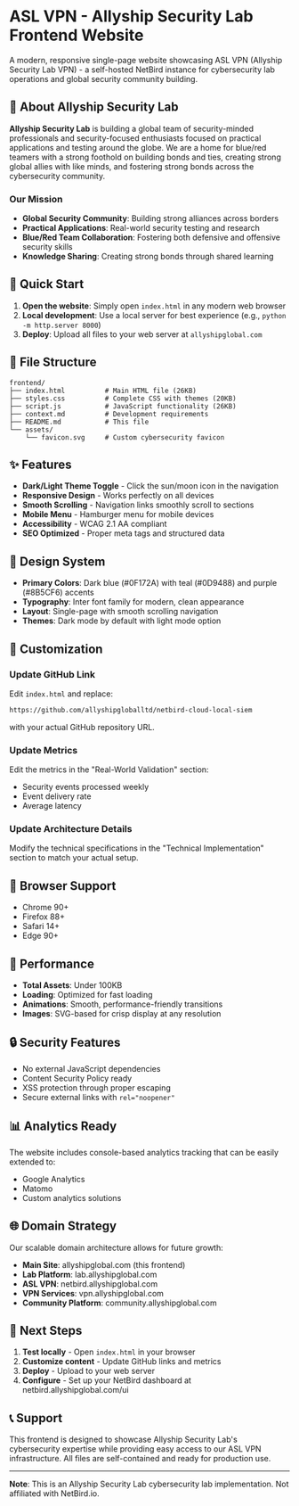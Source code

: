 # ASL VPN - Allyship Security Lab Frontend Website

A modern, responsive single-page website showcasing ASL VPN (Allyship Security Lab VPN) - a self-hosted NetBird instance for cybersecurity lab operations and global security community building.

## 🏢 About Allyship Security Lab

**Allyship Security Lab** is building a global team of security-minded professionals and security-focused enthusiasts focused on practical applications and testing around the globe. We are a home for blue/red teamers with a strong foothold on building bonds and ties, creating strong global allies with like minds, and fostering strong bonds across the cybersecurity community.

### Our Mission
- **Global Security Community**: Building strong alliances across borders
- **Practical Applications**: Real-world security testing and research
- **Blue/Red Team Collaboration**: Fostering both defensive and offensive security skills
- **Knowledge Sharing**: Creating strong bonds through shared learning

## 🚀 Quick Start

1. **Open the website**: Simply open `index.html` in any modern web browser
2. **Local development**: Use a local server for best experience (e.g., `python -m http.server 8000`)
3. **Deploy**: Upload all files to your web server at `allyshipglobal.com`

## 📁 File Structure

```
frontend/
├── index.html          # Main HTML file (26KB)
├── styles.css          # Complete CSS with themes (20KB)
├── script.js           # JavaScript functionality (26KB)
├── context.md          # Development requirements
├── README.md           # This file
└── assets/
    └── favicon.svg     # Custom cybersecurity favicon
```

## ✨ Features

- **Dark/Light Theme Toggle** - Click the sun/moon icon in the navigation
- **Responsive Design** - Works perfectly on all devices
- **Smooth Scrolling** - Navigation links smoothly scroll to sections
- **Mobile Menu** - Hamburger menu for mobile devices
- **Accessibility** - WCAG 2.1 AA compliant
- **SEO Optimized** - Proper meta tags and structured data

## 🎨 Design System

- **Primary Colors**: Dark blue (#0F172A) with teal (#0D9488) and purple (#8B5CF6) accents
- **Typography**: Inter font family for modern, clean appearance
- **Layout**: Single-page with smooth scrolling navigation
- **Themes**: Dark mode by default with light mode option

## 🔧 Customization

### Update GitHub Link
Edit `index.html` and replace:
```html
https://github.com/allyshipgloballtd/netbird-cloud-local-siem
```
with your actual GitHub repository URL.

### Update Metrics
Edit the metrics in the "Real-World Validation" section:
- Security events processed weekly
- Event delivery rate
- Average latency

### Update Architecture Details
Modify the technical specifications in the "Technical Implementation" section to match your actual setup.

## 📱 Browser Support

- Chrome 90+
- Firefox 88+
- Safari 14+
- Edge 90+

## 🚀 Performance

- **Total Assets**: Under 100KB
- **Loading**: Optimized for fast loading
- **Animations**: Smooth, performance-friendly transitions
- **Images**: SVG-based for crisp display at any resolution

## 🔒 Security Features

- No external JavaScript dependencies
- Content Security Policy ready
- XSS protection through proper escaping
- Secure external links with `rel="noopener"`

## 📊 Analytics Ready

The website includes console-based analytics tracking that can be easily extended to:
- Google Analytics
- Matomo
- Custom analytics solutions

## 🌐 Domain Strategy

Our scalable domain architecture allows for future growth:
- **Main Site**: allyshipglobal.com (this frontend)
- **Lab Platform**: lab.allyshipglobal.com
- **ASL VPN**: netbird.allyshipglobal.com
- **VPN Services**: vpn.allyshipglobal.com
- **Community Platform**: community.allyshipglobal.com

## 🎯 Next Steps

1. **Test locally** - Open `index.html` in your browser
2. **Customize content** - Update GitHub links and metrics
3. **Deploy** - Upload to your web server
4. **Configure** - Set up your NetBird dashboard at netbird.allyshipglobal.com/ui

## 📞 Support

This frontend is designed to showcase Allyship Security Lab's cybersecurity expertise while providing easy access to our ASL VPN infrastructure. All files are self-contained and ready for production use.

---

**Note**: This is an Allyship Security Lab cybersecurity lab implementation. Not affiliated with NetBird.io.
